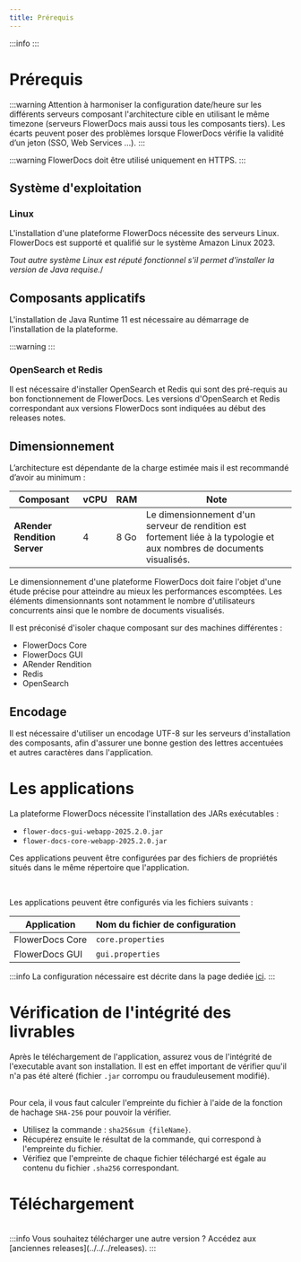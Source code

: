 ```yaml
---
title: Prérequis
---
```


:::info
:::


# Prérequis

:::warning
Attention à harmoniser la configuration date/heure sur les différents serveurs composant l'architecture cible en utilisant le même timezone (serveurs FlowerDocs mais aussi tous les composants tiers). Les écarts peuvent poser des problèmes lorsque FlowerDocs vérifie la validité d’un jeton (SSO,  Web Services ...).
:::

:::warning
FlowerDocs doit être utilisé uniquement en HTTPS.
:::

## Système d'exploitation

### Linux

L'installation d'une plateforme FlowerDocs nécessite des serveurs Linux. FlowerDocs est supporté et qualifié sur le système Amazon Linux 2023. 

*Tout autre système Linux est réputé fonctionnel s'il permet d'installer la version de Java requise.*/

## Composants applicatifs

L'installation de Java Runtime 11 est nécessaire au démarrage de l'installation de la plateforme.

:::warning
:::

### OpenSearch et Redis

Il est nécessaire d'installer OpenSearch et Redis qui sont des pré-requis au bon fonctionnement de FlowerDocs.
Les versions d'OpenSearch et Redis correspondant aux versions FlowerDocs sont indiquées au début des releases notes.

## Dimensionnement

L’architecture est dépendante de la charge estimée mais il est recommandé d’avoir au minimum :

| Composant|	vCPU	|  RAM	| Note|
|-------------|----------------------|-----------------------------|--------------------------------------------|
|**ARender Rendition Server**  |	4| 8 Go|Le dimensionnement d'un serveur de rendition est fortement liée à la typologie et aux nombres de documents visualisés.|


Le dimensionnement d'une plateforme FlowerDocs doit faire l'objet d'une étude précise pour atteindre au mieux les performances escomptées.
Les éléments dimensionnants sont notamment le nombre d'utilisateurs concurrents ainsi que le nombre de documents visualisés.

Il est préconisé d'isoler chaque composant sur des machines différentes :

* FlowerDocs Core
* FlowerDocs GUI
* ARender Rendition
* Redis
* OpenSearch

## Encodage

Il est nécessaire d'utiliser un encodage UTF-8 sur les serveurs d'installation des composants, afin d'assurer une bonne gestion des lettres accentuées et autres caractères dans l'application.

# Les applications

La plateforme FlowerDocs nécessite l'installation des JARs exécutables : 

* `flower-docs-gui-webapp-2025.2.0.jar`
* `flower-docs-core-webapp-2025.2.0.jar`


Ces applications peuvent être configurées par des fichiers de propriétés situés dans le même répertoire que l'application.

<br/>

Les applications peuvent être configurés via les fichiers suivants :

|Application				|Nom du fichier de configuration											|
|---------------------------|---------------------------------------------------------------------------|
|FlowerDocs Core 				|`core.properties`															|
|FlowerDocs GUI 				|`gui.properties`																|



:::info
La configuration nécessaire est décrite dans la page dediée [ici](broken-link.md).
:::

# Vérification de l'intégrité des livrables

Après le téléchargement de l'application, assurez vous de l'intégrité de l'executable avant son installation. Il est en effet important de vérifier quu'il n'a pas été alteré (fichier `.jar` corrompu ou frauduleusement modifié).
<br/><br/>

Pour cela, il vous faut calculer l'empreinte du fichier à l'aide de la fonction de hachage `SHA-256` pour pouvoir la vérifier. 

* Utilisez la commande : `sha256sum {fileName}`. 
* Récupérez ensuite le résultat de la commande, qui correspond à l'empreinte du fichier.
* Vérifiez que l'empreinte de chaque fichier téléchargé est égale au contenu du fichier `.sha256` correspondant.


# Téléchargement






<br/>
:::info
Vous souhaitez télécharger une autre version ? Accédez aux [anciennes releases](../../../releases).
:::